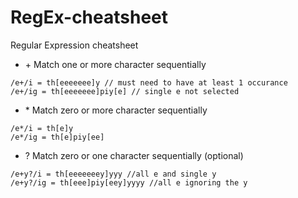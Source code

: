 # RegEx-cheatsheet
Regular Expression cheatsheet

-  \+ Match one or more character sequentially
```
/e+/i = th[eeeeeee]y // must need to have at least 1 occurance
/e+/ig = th[eeeeeee]piy[e] // single e not selected
```
-  \* Match zero or more character sequentially
```
/e*/i = th[e]y
/e*/ig = th[e]piy[ee]
```
- ? Match zero or one character sequentially (optional)
```
/e+y?/i = th[eeeeeeey]yyy //all e and single y
/e+y?/ig = th[eee]piy[eey]yyyy //all e ignoring the y
```

